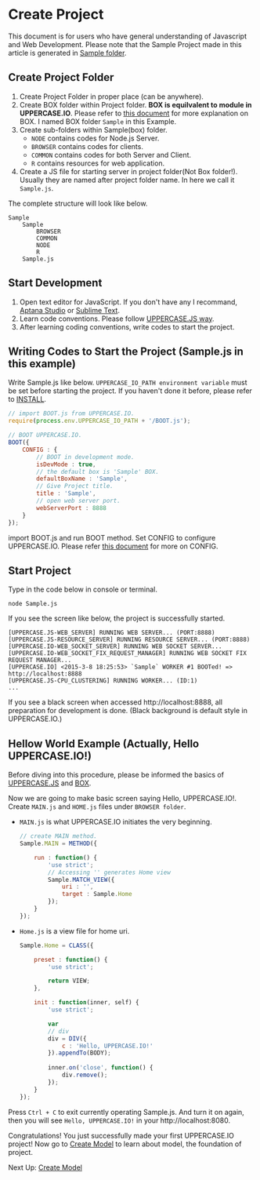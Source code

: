 # Create Project
This document is for users who have general understanding of Javascript and Web Development. Please note that the Sample Project made in this article is generated in [Sample folder](https://github.com/Hanul/UPPERCASE.IO/tree/master/Sample).

## Create Project Folder
1. Create Project Folder in proper place (can be anywhere).
2. Create BOX folder within Project folder. **BOX is equilvalent to module in UPPERCASE.IO**. Please refer to [this document](BOX.md) for more explanation on BOX. I named BOX folder `Sample` in this Example.
2. Create sub-folders within Sample(box) folder.
	* `NODE` contains codes for Node.js Server.
	* `BROWSER` contains codes for clients.
	* `COMMON` contains codes for both Server and Client.
	* `R` contains resources for web application.
3. Create a JS file for starting server in project folder(Not Box folder!). Usually they are named after project folder name. In here we call it `Sample.js`.

The complete structure will look like below.

```
Sample
	Sample
    	BROWSER
        COMMON
        NODE
        R
    Sample.js
```

## Start Development
1. Open text editor for JavaScript. If you don't have any I recommand, [Aptana Studio](http://www.aptana.com) or [Sublime Text](http://www.sublimetext.com).
2. Learn code conventions. Please follow [UPPERCASE.JS way](https://github.com/Hanul/UPPERCASE.JS/blob/master/DOC/KR/CONVENTION.md).
3. After learning coding conventions, write codes to start the project.

## Writing Codes to Start the Project (Sample.js in this example)
Write Sample.js like below. `UPPERCASE_IO_PATH environment variable` must be set before starting the project. If you haven't done it before, please refer to [INSTALL](INSTALL.md).

```javascript
// import BOOT.js from UPPERCASE.IO.
require(process.env.UPPERCASE_IO_PATH + '/BOOT.js');

// BOOT UPPERCASE.IO.
BOOT({
	CONFIG : {
		// BOOT in development mode.
        isDevMode : true,
        // the default box is 'Sample' BOX.
		defaultBoxName : 'Sample',
		// Give Project title.
        title : 'Sample',
        // open web server port.
		webServerPort : 8888
	}
});
```

import BOOT.js and run BOOT method. Set CONFIG to configure UPPERCASE.IO. Please refer [this document](CONFIG.md) for more on CONFIG.

## Start Project
Type in the code below in console or terminal.

```
node Sample.js
```

If you see the screen like below, the project is successfully started.

```
[UPPERCASE.JS-WEB_SERVER] RUNNING WEB SERVER... (PORT:8888)
[UPPERCASE.JS-RESOURCE_SERVER] RUNNING RESOURCE SERVER... (PORT:8888)
[UPPERCASE.IO-WEB_SOCKET_SERVER] RUNNING WEB SOCKET SERVER...
[UPPERCASE.IO-WEB_SOCKET_FIX_REQUEST_MANAGER] RUNNING WEB SOCKET FIX REQUEST MANAGER...
[UPPERCASE.IO] <2015-3-8 18:25:53> `Sample` WORKER #1 BOOTed! => http://localhost:8888
[UPPERCASE.JS-CPU_CLUSTERING] RUNNING WORKER... (ID:1)
...
```

If you see a black screen when accessed http://localhost:8888, all preparation for development is done. (Black background is default style in UPPERCASE.IO.)

## Hellow World Example (Actually, Hello UPPERCASE.IO!)
Before diving into this procedure, please be informed the basics of [UPPERCASE.JS](UPPERCASE.JS.md) and [BOX](BOX.md).

Now we are going to make basic screen saying Hello, UPPERCASE.IO!. Create `MAIN.js` and `HOME.js` files under `BROWSER folder`.

* `MAIN.js` is what UPPERCASE.IO initiates the very beginning.

    ```javascript
    // create MAIN method.
    Sample.MAIN = METHOD({
    
    	run : function() {
    		'use strict';
    		// Accessing '' generates Home view
    		Sample.MATCH_VIEW({
    			uri : '',
    			target : Sample.Home
    		});
    	}
    });
    ```

* `Home.js` is a view file for home uri.

    ```javascript
    Sample.Home = CLASS({
    
    	preset : function() {
    		'use strict';
    
    		return VIEW;
    	},
    
    	init : function(inner, self) {
    		'use strict';
    
    		var
    		// div
    		div = DIV({
    			c : 'Hello, UPPERCASE.IO!'
    		}).appendTo(BODY);
    		
    		inner.on('close', function() {
    			div.remove();
    		});
    	}
    });
    ```

Press `Ctrl + C` to exit currently operating Sample.js. And turn it on again, then you will see `Hello, UPPERCASE.IO!` in your http://localhost:8080.

Congratulations! You just successfully made your first UPPERCASE.IO project! Now go to [Create Model](CREATE_MODEL.md) to learn about model, the foundation of project.

Next Up: [Create Model](CREATE_MODEL.md)
